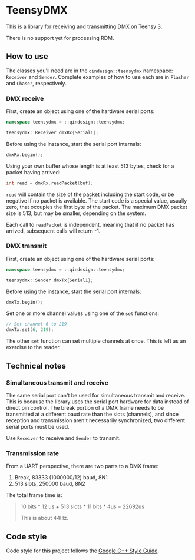# TeensyDMX

This is a library for receiving and transmitting DMX on Teensy 3.

There is no support yet for processing RDM.

## How to use

The classes you'll need are in the `qindesign::teensydmx` namespace:
`Receiver` and `Sender`. Complete examples of how to use each are in `Flasher`
and `Chaser`, respectively.

### DMX receive

First, create an object using one of the hardware serial ports:

```c++
namespace teensydmx = ::qindesign::teensydmx;

teensydmx::Receiver dmxRx{Serial1};
```

Before using the instance, start the serial port internals:

```c++
dmxRx.begin();
```

Using your own buffer whose length is at least 513 bytes, check for a packet
having arrived:

```c++
int read = dmxRx.readPacket(buf);
```

`read` will contain the size of the packet including the start code, or be
negative if no packet is available. The start code is a special value, usually
zero, that occupies the first byte of the packet. The maximum DMX packet size
is 513, but may be smaller, depending on the system.

Each call to `readPacket` is independent, meaning that if no packet has
arrived, subsequent calls will return -1.

### DMX transmit

First, create an object using one of the hardware serial ports:

```c++
namespace teensydmx = ::qindesign::teensydmx;

teensydmx::Sender dmxTx{Serial1};
```

Before using the instance, start the serial port internals:

```c++
dmxTx.begin();
```

Set one or more channel values using one of the `set` functions:

```c++
// Set channel 6 to 219
dmxTx.set(6, 219);
```

The other `set` function can set multiple channels at once. This is left as an
exercise to the reader.

## Technical notes

### Simultaneous transmit and receive

The same serial port can't be used for simultaneous transmit and receive.
This is because the library uses the serial port hardware for data instead
of direct pin control. The break portion of a DMX frame needs to be
transmitted at a different baud rate than the slots (channels), and since
reception and transmission aren't necessarily synchronized, two different
serial ports must be used.

Use `Receiver` to receive and `Sender` to transmit.

### Transmission rate

From a UART perspective, there are two parts to a DMX frame:

1. Break, 83333 (1000000/12) baud, 8N1
2. 513 slots, 250000 baud, 8N2

The total frame time is:

> 10 bits * 12 us + 513 slots * 11 bits * 4us = 22692us
>
> This is about 44Hz.

## Code style

Code style for this project follows the
[Google C++ Style Guide](https://google.github.io/styleguide/cppguide.html).
